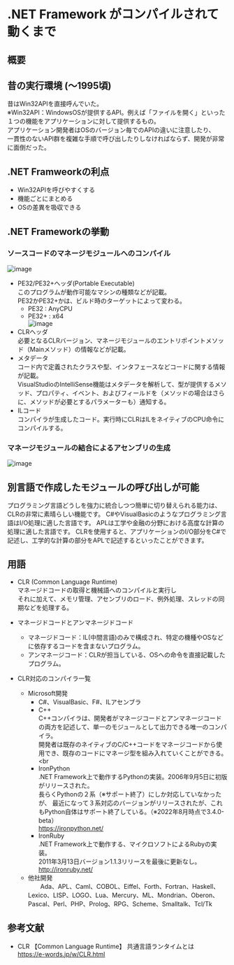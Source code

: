# .NET Framework がコンパイルされて動くまで
## 概要

## 昔の実行環境 (～1995頃)
昔はWin32APIを直接呼んでいた。<br>
※Win32API：WindowsOSが提供するAPI。例えば「ファイルを開く」といった１つの機能をアプリケーションに対して提供するもの。<br>
アプリケーション開発者はOSのバージョン毎でのAPIの違いに注意したり、<br>
一貫性のないAPI群を複雑な手順で呼び出したりしなければならず、開発が非常に面倒だった。<br>

## .NET Framweorkの利点
* Win32APIを呼びやすくする
* 機能ごとにまとめる
* OSの差異を吸収できる

## .NET Frameworkの挙動
### ソースコードのマネージモジュールへのコンパイル
![image](https://user-images.githubusercontent.com/56548030/182310217-fd6bc395-0095-4740-a3e3-9ef91fd608a9.png)

* PE32/PE32+ヘッダ(Portable Executable)<br>
  このプログラムが動作可能なマシンの種類などが記載。<br>
  PE32かPE32+かは、ビルド時のターゲットによって変わる。<br>
  * PE32 : AnyCPU<br>
  * PE32+ : x64<br>
![image](https://user-images.githubusercontent.com/56548030/182280961-7e5011d3-b040-4cd4-aa2c-1383110bbeff.png)
* CLRヘッダ<br>
必要となるCLRバージョン、マネージモジュールのエントリポイントメソッド（Mainメソッド）の情報などが記載。<br>
* メタデータ<br>
  コード内で定義されたクラスや型、インタフェースなどコードに関する情報が記載。<br>
  VisualStudioのIntelliSense機能はメタデータを解析して、型が提供するメソッド、プロパティ、イベント、およびフィールドを（メソッドの場合はさらに、メソッドが必要とするパラメーターも）通知する。
* ILコード<br>
  コンパイラが生成したコード。実行時にCLRはILをネイティブのCPU命令にコンパイルする。<br>
  
### マネージモジュールの結合によるアセンブリの生成
![image](https://user-images.githubusercontent.com/56548030/182318866-dd3cd608-fe91-4318-92a1-00648089716c.png)

## 別言語で作成したモジュールの呼び出しが可能
プログラミング言語どうしを強力に統合しつつ簡単に切り替えられる能力は、CLRの非常に素晴らしい機能です。
C#やVisualBasicのようなプログラミング言語はI/O処理に適した言語です。
APLは工学や金融の分野における高度な計算の処理に適した言語です。
CLRを使用すると、アプリケーションのI/O部分をC#で記述し、工学的な計算の部分をAPLで記述するといったことができます。

## 用語
* CLR (Common Language Runtime)<br>
マネージドコードの取得と機械語へのコンパイルと実行し<br>
それに加えて、メモリ管理、アセンブリのロード、例外処理、スレッドの同期などを処理する。<br>

* マネージドコードとアンマネージドコード<br>
  * マネージドコード：IL(中間言語)のみで構成され、特定の機種やOSなどに依存するコードを含まないプログラム。<br>
  * アンマネージコード：CLRが担当している、OSへの命令を直接記載したプログラム。<br>

* CLR対応のコンパイラ一覧<br>
  * Microsoft開発<br>
    * C#、VisualBasic、F#、ILアセンブラ<br>
    * C++<br>
      C++コンパイラは、開発者がマネージコードとアンマネージコードの両方を記述して、単一のモジュールとして出力できる唯一のコンパイラ。<br>
      開発者は既存のネイティブのC/C++コードをマネージコードから使用でき、既存のコードにマネージ型を組み入れていくことができる。<br
    * IronPython<br>
      .NET Framework上で動作するPythonの実装。2006年9月5日に初版がリリースされた。<br>
      長らくPythonの２系（※サポート終了）にしか対応していなかったが、
      最近になって３系対応のバージョンがリリースされたが、これもPython自体はサポート終了している。（※2022年8月時点で3.4.0-beta）<br>
      https://ironpython.net/
    * IronRuby<br>
      .NET Framework上で動作する、マイクロソフトによるRubyの実装。<br>
      2011年3月13日バージョン1.1.3リリースを最後に更新なし。<br>
      http://ironruby.net/
  * 他社開発<br>
　　Ada、APL、Caml、COBOL、Eiffel、Forth、Fortran、Haskell、Lexico、LISP、LOGO、Lua、Mercury、ML、Mondrian、Oberon、Pascal、Perl、PHP、Prolog、RPG、Scheme、Smalltalk、Tcl/Tk<br>

## 参考文献
* CLR 【Common Language Runtime】 共通言語ランタイムとは<br>
https://e-words.jp/w/CLR.html
